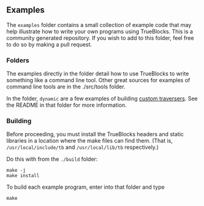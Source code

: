 ## Examples

The `examples` folder contains a small collection of example code that may help illustrate how to write your own programs using TrueBlocks. This is a community generated repository. If you wish to add to this folder, feel free to do so by making a pull request.

### Folders

The examples directly in the folder detail how to use TrueBlocks to write something like a command line tool. Other great sources for examples of command line tools are in the ./src/tools folder.

In the folder, `dynamic` are a few examples of building [custom traversers](https://docs.trueblocks.io/blog/dynamic-traversers-for-trueblocks/). See the README in that folder for more information.

### Building

Before proceeding, you must install the TrueBlocks headers and static libraries in a location where the make files can find them. (That is, `/usr/local/include/tb` and `/usr/local/lib/tb` respectively.)

Do this with from the `./build` folder:

```
make -j
make install
```

To build each example program, enter into that folder and type

```
make
```